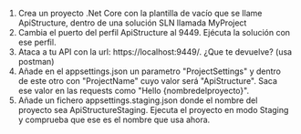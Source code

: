 1. Crea un proyecto .Net Core con la plantilla de vacío que se llame ApiStructure, dentro de una solución SLN llamada MyProject
2. Cambia el puerto del perfil ApiStructure al 9449. Ejécuta la solución con ese perfil.
3. Ataca a tu API con la url: https://localhost:9449/. ¿Que te devuelve? (usa postman)
5. Añade en el appsettings.json un parametro "ProjectSettings" y dentro de este otro con "ProjectName" cuyo valor será "ApiStructure". Saca ese valor en las requests como "Hello {nombredelproyecto}".
6. Añade un fichero appsettings.staging.json donde el nombre del proyecto sea ApiStructureStaging. Ejecuta el proyecto en modo Staging y comprueba que ese es el nombre que usa ahora.
